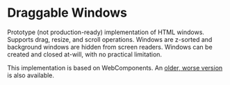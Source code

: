 # Draggable Windows

Prototype (not production-ready) implementation of HTML windows.
Supports drag, resize, and scroll operations.
Windows are z-sorted and background windows are hidden from screen readers.
Windows can be created and closed at-will, with no practical limitation.

This implementation is based on WebComponents.
An [older, worse version](v1/windows.js) is also available.
